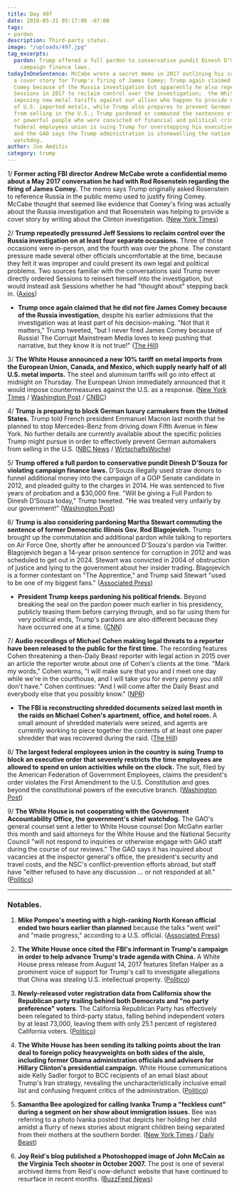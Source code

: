 ```yaml
---
title: Day 497
date: 2018-05-31 05:17:00 -07:00
tags:
- pardon
description: Third-party status.
image: "/uploads/497.jpg"
tag_excerpts:
  pardon: Trump offered a full pardon to conservative pundit Dinesh D’Souza for violating
    campaign finance laws.
todayInOneSentence: McCabe wrote a secret memo in 2017 outlining his concerns about
  a cover story for Trump's firing of James Comey; Trump again claimed he didn't fire
  Comey because of the Russia investigation but apparently he also repeatedly pressured
  Sessions in 2017 to reclaim control over the investigation;  the White House is
  imposing new metal tariffs against our allies who happen to provide nearly half
  of U.S. imported metals, while Trump also prepares to prevent German automakers
  from selling in the U.S.; Trump pardoned or commuted the sentences of three rich
  or powerful people who were convicted of financial and political crimes; the largest
  federal employees union is suing Trump for overstepping his executive authority;
  and the GAO says the Trump administration is stonewalling the nation's chief government
  watchdog.
author: Joe Amditis
category: trump
---
```


1/ **Former acting FBI director Andrew McCabe wrote a confidential memo about a May 2017 conversation he had with Rod Rosenstein regarding the firing of James Comey.** The memo says Trump originally asked Rosenstein to reference Russia in the public memo used to justify firing Comey. McCabe thought that seemed like evidence that Comey's firing was actually about the Russia investigation and that Rosenstein was helping to provide a cover story by writing about the Clinton investigation. ([New York Times](https://www.nytimes.com/2018/05/30/us/politics/rosenstein-trump-comey-firing-mccabe-memo.html))

2/ **Trump repeatedly pressured Jeff Sessions to reclaim control over the Russia investigation on at least four separate occasions.** Three of those occasions were in-person, and the fourth was over the phone. The constant pressure made several other officials uncomfortable at the time, because they felt it was improper and could present its own legal and political problems. Two sources familiar with the conversations said Trump never directly ordered Sessions to reinsert himself into the investigation, but would instead ask Sessions whether he had "thought about" stepping back in. ([Axios](https://www.axios.com/trump-pressure-sessions-mueller-investigation-30e0f930-e688-47da-8f20-411864cea471.html))

* **Trump once again claimed that he did not fire James Comey because of the Russia investigation**, despite his earlier admissions that the investigation was at least part of his decision-making. "Not that it matters," Trump tweeted, "but I never fired James Comey because of Russia! The Corrupt Mainstream Media loves to keep pushing that narrative, but they know it is not true!" ([The Hill](http://thehill.com/homenews/administration/390015-trump-claims-he-did-not-fire-comey-over-russia))

3/ **The White House announced a new 10% tariff on metal imports from the European Union, Canada, and Mexico, which supply nearly half of all U.S. metal imports.** The steel and aluminum tariffs will go into effect at midnight on Thursday. The European Union immediately announced that it would impose countermeasures against the U.S. as a response. ([New York Times](https://www.nytimes.com/2018/05/31/us/politics/trump-aluminum-steel-tariffs.html) / [Washington Post](https://www.washingtonpost.com/business/economy/trump-imposes-steel-and-aluminum-tariffs-on-the-european-union-canada-and-mexico/2018/05/31/891bb452-64d3-11e8-a69c-b944de66d9e7_story.html?utm_term=.e672e06eabc6) / [CNBC](https://www.cnbc.com/2018/05/31/trump-administration-will-put-steel-and-aluminum-tariffs-on-canada-mexico-and-the-eu.html))

4/ **Trump is preparing to block German luxury carmakers from the United States.** Trump told French president Emmanuel Macron last month that he planned to stop Mercedes-Benz from driving down Fifth Avenue in New York. No further details are currently available about the specific policies Trump might pursue in order to effectively prevent German automakers from selling in the U.S. ([NBC News](https://www.cnbc.com/2018/05/31/trump-reportedly-poised-to-ban-german-luxury-carmakers-in-the-us.html) / [WirtschaftsWoche](https://www.wiwo.de/unternehmen/auto/importzoelle-trump-will-daimler-vom-us-markt-aussperren/22620470.html))

5/ **Trump offered a full pardon to conservative pundit Dinesh D'Souza for violating campaign finance laws.** D'Souza illegally used straw donors to funnel additional money into the campaign of a GOP Senate candidate in 2012, and pleaded guilty to the charges in 2014. He was sentenced to five years of probation and a $30,000 fine. "Will be giving a Full Pardon to Dinesh D’Souza today," Trump tweeted. "He was treated very unfairly by our government!" ([Washington Post](https://www.washingtonpost.com/politics/trump-offers-pardon-to-conservative-pundit-dinesh-dsouza-for-campaign-finance-violations/2018/05/31/b4939a08-64d5-11e8-a768-ed043e33f1dc_story.html?utm_term=.1e25d71764c7))

6/ **Trump is also considering pardoning Martha Stewart commuting the sentence of former Democratic Illinois Gov. Rod Blagojevich.** Trump brought up the commutation and additional pardon while talking to reporters on Air Force One, shortly after he announced D'Souza's pardon via Twitter. Blagojevich began a 14-year prison sentence for corruption in 2012 and was scheduled to get out in 2024. Stewart was convicted in 2004 of obstruction of justice and lying to the government about her insider trading. Blagojevich is a former contestant on "The Apprentice," and Trump said Stewart "used to be one of my biggest fans." ([Associated Press](https://apnews.com/beb7e46ebfac42af9237d3316ac0b522?utm_campaign=SocialFlow&utm_medium=AP&utm_source=Twitter))

* **President Trump keeps pardoning his political friends.** Beyond breaking the seal on the pardon power much earlier in his presidency, publicly teasing them before carrying through, and so far using them for very political ends, Trump's pardons are also different because they have occurred one at a time. ([CNN](https://www.cnn.com/2018/05/31/politics/trump-pardons-political-friends/index.html))

7/ **Audio recordings of Michael Cohen making legal threats to a reporter have been released to the public for the first time.** The recording features Cohen threatening a then-Daily Beast reporter with legal action in 2015 over an article the reporter wrote about one of Cohen's clients at the time. "Mark my words," Cohen warns, "I will make sure that you and I meet one day while we're in the courthouse, and I will take you for every penny you *still* don't have." Cohen continues: "And I will come after the Daily Beast and everybody else that you possibly know." ([NPR](https://www.npr.org/2018/05/31/615843930/listen-how-michael-cohen-protects-trump-by-making-legal-threats))

* **The FBI is reconstructing shredded documents seized last month in the raids on Michael Cohen's apartment, office, and hotel room.** A small amount of shredded materials were seized, and agents are currently working to piece together the contents of at least one paper shredder that was recovered during the raid. ([The Hill](http://thehill.com/blogs/blog-briefing-room/389944-fbi-is-reconstructing-shredded-documents-obtained-during-cohen-raid))

8/ **The largest federal employees union in the country is suing Trump to block an executive order that severely restricts the time employees are allowed to spend on union activities while on the clock.** The suit, filed by the American Federation of Government Employees, claims the president's order violates the First Amendment to the U.S. Constitution and goes beyond the constitutional powers of the executive branch. ([Washington Post](https://www.washingtonpost.com/politics/largest-federal-employee-union-sues-trump-over-rollback-of-union-protections/2018/05/31/335da8c8-64e6-11e8-a69c-b944de66d9e7_story.html?utm_term=.17132cf04733))

9/ **The White House is not cooperating with the Government Accountability Office, the government's chief watchdog.** The GAO's general counsel sent a letter to White House counsel Don McGahn earlier this month and said attorneys for the White House and the National Security Council "will not respond to inquiries or otherwise engage with GAO staff during the course of our reviews." The GAO says it has inquired about vacancies at the inspector general's office, the president's security and travel costs, and the NSC's conflict-prevention efforts abroad, but staff have "either refused to have any discussion … or not responded at all." ([Politico](https://www.politico.com/story/2018/05/31/trump-white-house-government-accountability-office-615355))

---

### Notables.

1. **Mike Pompeo's meeting with a high-ranking North Korean official ended two hours earlier than planned** because the talks "went well" and "made progress," according to a U.S. official. ([Associated Press](https://apnews.com/2ea1432ce0cc4de2a99eb1bfdb683d65))

2. **The White House once cited the FBI's informant in Trump's campaign in order to help advance Trump's trade agenda with China.** A White House press release from August 14, 2017 features Stefan Halper as a prominent voice of support for Trump's call to investigate allegations that China was stealing U.S. intellectual property. ([Politico](https://www.politico.com/story/2018/05/31/stefan-halper-white-house-trade-615891))

3. **Newly-released voter registration data from California show the Republican party trailing behind both Democrats and "no party preference" voters**. The California Republican Party has effectively been relegated to third-party status, falling behind independent voters by at least 73,000, leaving them with only 25.1 percent of registered California voters. ([Politico](https://www.politico.com/story/2018/05/30/california-republicans-third-party-status-613568))

4. **The White House has been sending its talking points about the Iran deal to foreign policy heavyweights on both sides of the aisle, including former Obama administration officials and advisers for Hillary Clinton's presidential campaign.** White House communications aide Kelly Sadler forgot to BCC recipients of an email blast about Trump's Iran strategy, revealing the uncharacteristically inclusive email list and confusing frequent critics of the administration. ([Politico](https://www.politico.com/story/2018/05/30/white-house-email-snafu-obama-clinton-615251))

5. **Samantha Bee apologized for calling Ivanka Trump a "feckless cunt" during a segment on her show about immigration issues.** Bee was referring to a photo Ivanka posted that depicts her holding her child amidst a flurry of news stories about migrant children being separated from their mothers at the southern border. ([New York Times](https://www.nytimes.com/2018/05/31/business/media/samantha-bee-ivanka-trump.html) / [Daily Beast](https://www.thedailybeast.com/samantha-bee-tears-into-feckless-cunt-ivanka-trump))

6. **Joy Reid's blog published a Photoshopped image of John McCain as the Virginia Tech shooter in October 2007.** The post is one of several archived items from Reid's now-defunct website that have continued to resurface in recent months. ([BuzzFeed News](https://www.buzzfeed.com/josephbernstein/joy-reids-blog-published-a-photoshopped-image-of-john?utm_term=.na9kvAKY5K#.mprremo4Vo))